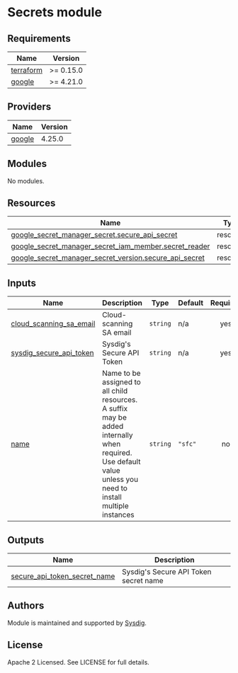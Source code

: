 # Secrets module

<!-- BEGINNING OF PRE-COMMIT-TERRAFORM DOCS HOOK -->
## Requirements

| Name | Version |
|------|---------|
| <a name="requirement_terraform"></a> [terraform](#requirement\_terraform) | >= 0.15.0 |
| <a name="requirement_google"></a> [google](#requirement\_google) | >= 4.21.0 |

## Providers

| Name | Version |
|------|---------|
| <a name="provider_google"></a> [google](#provider\_google) | 4.25.0 |

## Modules

No modules.

## Resources

| Name | Type |
|------|------|
| [google_secret_manager_secret.secure_api_secret](https://registry.terraform.io/providers/hashicorp/google/latest/docs/resources/secret_manager_secret) | resource |
| [google_secret_manager_secret_iam_member.secret_reader](https://registry.terraform.io/providers/hashicorp/google/latest/docs/resources/secret_manager_secret_iam_member) | resource |
| [google_secret_manager_secret_version.secure_api_secret](https://registry.terraform.io/providers/hashicorp/google/latest/docs/resources/secret_manager_secret_version) | resource |

## Inputs

| Name | Description | Type | Default | Required |
|------|-------------|------|---------|:--------:|
| <a name="input_cloud_scanning_sa_email"></a> [cloud\_scanning\_sa\_email](#input\_cloud\_scanning\_sa\_email) | Cloud-scanning SA email | `string` | n/a | yes |
| <a name="input_sysdig_secure_api_token"></a> [sysdig\_secure\_api\_token](#input\_sysdig\_secure\_api\_token) | Sysdig's Secure API Token | `string` | n/a | yes |
| <a name="input_name"></a> [name](#input\_name) | Name to be assigned to all child resources. A suffix may be added internally when required. Use default value unless you need to install multiple instances | `string` | `"sfc"` | no |

## Outputs

| Name | Description |
|------|-------------|
| <a name="output_secure_api_token_secret_name"></a> [secure\_api\_token\_secret\_name](#output\_secure\_api\_token\_secret\_name) | Sysdig's Secure API Token secret name |
<!-- END OF PRE-COMMIT-TERRAFORM DOCS HOOK -->

## Authors

Module is maintained and supported by [Sysdig](https://github.com/sysdiglabs/terraform-google-secure-for-cloud).

## License

Apache 2 Licensed. See LICENSE for full details.
